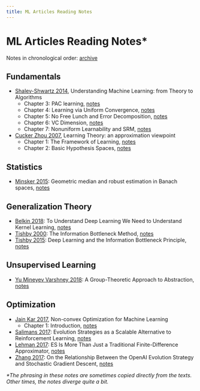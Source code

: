 ```yaml
---
title: ML Articles Reading Notes
---
```


# ML Articles Reading Notes*

Notes in chronological order: [archive](https://geelon.github.io/thesis-notes.html)



## Fundamentals
- [Shalev-Shwartz 2014](http://www.cs.huji.ac.il/~shais/UnderstandingMachineLearning/understanding-machine-learning-theory-algorithms.pdf), Understanding Machine Learning: from Theory to Algorithms
    - Chapter 3: PAC learning, [notes](./fundamentals/2014-UML-chapter-3.md)
    - Chapter 4: Learning via Uniform Convergence, [notes](./fundamentals/2014-UML-chapter-4.md)
    - Chapter 5: No Free Lunch and Error Decomposition, [notes](./fundamentals/2014-UML-chapter-5.md)
    - Chapter 6: VC Dimension, [notes](./fundamentals/2014-UML-chapter-6.md)
    - Chapter 7: Nonuniform Learnability and SRM, [notes](./fundamentals/2014-UML-chapter-7.md)
- [Cucker Zhou 2007](http://www.cambridge.org/gb/academic/subjects/computer-science/pattern-recognition-and-machine-learning/learning-theory-approximation-theory-viewpoint), Learning Theory: an approximation viewpoint
    - Chapter 1: The Framework of Learning, [notes](./fundamentals/2007-LT-chapter-1.md)
    - Chapter 2: Basic Hypothesis Spaces, [notes](./fundamentals/2007-LT-chapter-2.md)

## Statistics
- [Minsker 2015](https://arxiv.org/abs/1308.1334): Geometric median and robust estimation in Banach spaces, [notes](./statistics/2015-geometric-median.md)
    

## Generalization Theory
- [Belkin 2018](./): To Understand Deep Learning We Need to Understand Kernel Learning, [notes](./generalization-theory/2018-06-belkin.md)
- [Tishby 2000](https://arxiv.org/pdf/physics/0004057.pdf): The Information Bottleneck Method, [notes](./generalization-theory/2000-04-tishby.md)
- [Tishby 2015](https://arxiv.org/pdf/1503.02406.pdf): Deep Learning and the Information Bottleneck Principle, [notes](./generalization-theory/2015-03-tishby.md)


## Unsupervised Learning
- [Yu Mineyev Varshney 2018](https://arxiv.org/pdf/1807.11167v1.pdf): A Group-Theoretic Approach to Abstraction, [notes](./unsupervised/2018-07-group-theoretic-approach-to-abstraction.md)


## Optimization
- [Jain Kar 2017](https://arxiv.org/pdf/1712.07897.pdf), Non-convex Optimization for Machine Learning
     - Chapter 1: Introduction, [notes](./optimization/2017-nonconvex-chapter-1.md)
- [Salimans 2017](https://arxiv.org/pdf/1703.03864.pdf): Evolution Strategies as a Scalable Alternative to Reinforcement Learning, [notes](./optimization/2017-09-salimans.md)
- [Lehman 2017](https://arxiv.org/pdf/1712.06568.pdf): ES Is More Than Just a Traditional Finite-Difference Approximator, [notes](./optimization/2017-12-lehman.md)
- [Zhang 2017](https://arxiv.org/pdf/1712.06564.pdf): On the Relationship Between the OpenAI Evolution Strategy and Stochastic Gradient Descent, [notes](./optimization/2017-12-zhang.md)


<em>*The phrasing in these notes are sometimes copied directly from the texts. Other times, the notes diverge quite a bit.</em>